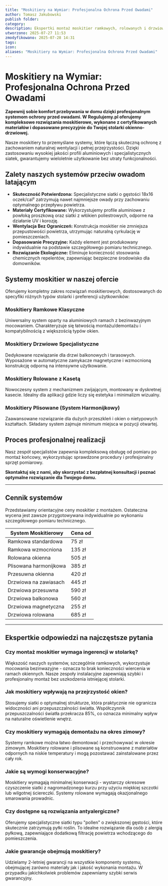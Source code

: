 ```yaml
---
title: "Moskitiery na Wymiar: Profesjonalna Ochrona Przed Owadami"
author: Tomasz Jakubowski
publish folder:
category:
description: Ekspertki montaż moskitier ramkowych, rolowanych i drzwiowych. Skuteczna ochrona przed owadami z wykorzystaniem certyfikowanych materiałów. Poznaj ofertę!
utworzono: 2025-07-27 11:53
zmodyfikowano: 2025-07-28 14:31
tags:
icon:
aliases: "Moskitiery na Wymiar: Profesjonalna Ochrona Przed Owadami"
---
```

# Moskitiery na Wymiar: Profesjonalna Ochrona Przed Owadami

**Zapewnij sobie komfort przebywania w domu dzięki profesjonalnym systemom ochrony przed owadami. W Regulujemy.pl oferujemy kompleksowe rozwiązania moskitierowe, wykonane z certyfikowanych materiałów i dopasowane precyzyjnie do Twojej stolarki okienno-drzwiowej.**

Nasze moskitiery to  przemyślane systemy, które łączą skuteczną ochronę z zachowaniem naturalnej wentylacji i pełnej przejrzystości. Dzięki zastosowaniu wysokiej jakości profili aluminiowych i specjalistycznych siatek, gwarantujemy wieloletnie użytkowanie bez utraty funkcjonalności.

## Zalety naszych systemów przeciw owadom latającym

- **Skuteczność Potwierdzona:** Specjalistyczne siatki o gęstości 18x16 oczek/cal² zatrzymują nawet najmniejsze owady przy zachowaniu optymalnego przepływu powietrza.
- **Materiały Certyfikowane:** Wykorzystujemy profile aluminiowe z powłoką proszkową oraz siatki z włókien poliestrowych, odporne na działanie UV i korozję.
- **Wentylacja Bez Ograniczeń:** Konstrukcja moskitier nie zmniejsza przepustowości powietrza, utrzymując naturalną cyrkulację w pomieszczeniach.
- **Dopasowanie Precyzyjne:** Każdy element jest produkowany indywidualnie na podstawie szczegółowego pomiaru technicznego.
- **Rozwiązanie Ekologiczne:** Eliminuje konieczność stosowania chemicznych repelentów, zapewniając bezpieczne środowisko dla domowników.

## Systemy moskitier w naszej ofercie

Oferujemy kompletny zakres rozwiązań moskitierowych, dostosowanych do specyfiki różnych typów stolarki i preferencji użytkowników:

### Moskitiery Ramkowe Klasyczne

Uniwersalny system oparty na aluminiowych ramach z bezinwazyjnym mocowaniem. Charakteryzuje się łatwością montażu/demontażu i kompatybilnością z większością typów okien.

### Moskitiery Drzwiowe Specjalistyczne

Dedykowane rozwiązanie dla drzwi balkonowych i tarasowych. Wyposażone w automatyczne zamykacze magnetyczne i wzmocnioną konstrukcję odporną na intensywne użytkowanie.

### Moskitiery Rolowane z Kasetą

Nowoczesny system z mechanizmem zwijającym, montowany w dyskretnej kasecie. Idealny dla aplikacji gdzie liczy się estetyka i minimalizm wizualny.

### Moskitiery Plisowane (System Harmonijkowy)

Zaawansowane rozwiązanie dla dużych przeszkleń i okien o nietypowych kształtach. Składany system zajmuje minimum miejsca w pozycji otwartej.

## Proces profesjonalnej realizacji

Nasz zespół specjalistów zapewnia kompleksową obsługę od pomiaru po montaż końcowy, wykorzystując sprawdzone procedury i profesjonalny sprzęt pomiarowy.

**Skontaktuj się z nami, aby skorzystać z bezpłatnej konsultacji i poznać optymalne rozwiązanie dla Twojego domu.**

---

## Cennik systemów

Przedstawiamy orientacyjne ceny moskitier z montażem. Ostateczna wycena jest zawsze przygotowywana indywidualnie po wykonaniu szczegółowego pomiaru technicznego.

| System Moskitierowy | Cena od |
|---|---|
| Ramkowa standardowa | 75 zł |
| Ramkowa wzmocniona | 135 zł |
| Rolowana okienna | 505 zł |
| Plisowana harmonijkowa | 385 zł |
| Przesuwna okienna | 420 zł |
| Drzwiowa na zawiasach | 445 zł |
| Drzwiowa przesuwna | 590 zł |
| Drzwiowa balkonowa | 560 zł |
| Drzwiowa magnetyczna | 255 zł |
| Drzwiowa rolowana | 685 zł |

---

## Ekspertkie odpowiedzi na najczęstsze pytania

### Czy montaż moskitier wymaga ingerencji w stolarkę?

Większość naszych systemów, szczególnie ramkowych, wykorzystuje mocowania bezinwazyjne - oznacza to brak konieczności wiercenia w ramach okiennych. Nasze zespoły instalacyjne zapewniają szybki i profesjonalny montaż bez uszkodzenia istniejącej stolarki.

### Jak moskitiery wpływają na przejrzystość okien?

Stosujemy siatki o optymalnej strukturze, która praktycznie nie ogranicza widoczności ani przepuszczalności światła. Współczynnik przepuszczalności światła przekracza 85%, co oznacza minimalny wpływ na naturalne oświetlenie wnętrz.

### Czy moskitiery wymagają demontażu na okres zimowy?

Systemy ramkowe można łatwo demontować i przechowywać w okresie zimowym. Moskitiery rolowane i plisowane są konstruowane z materiałów odpornych na niskie temperatury i mogą pozostawać zainstalowane przez cały rok.

### Jakie są wymogi konserwacyjne?

Moskitiery wymagają minimalnej konserwacji - wystarczy okresowe czyszczenie siatki z nagromadzonego kurzu przy użyciu miękkiej szczotki lub wilgotnej ściereczki. Systemy rolowane wymagają okazjonalnego smarowania prowadnic.

### Czy dostępne są rozwiązania antyalergiczne?

Oferujemy specjalistyczne siatki typu "pollen" o zwiększonej gęstości, które skutecznie zatrzymują pyłki roślin. To idealne rozwiązanie dla osób z alergią pyłkową, zapewniające dodatkową filtrację powietrza wchodzącego do pomieszczenia.

### Jakie gwarancje obejmują moskitiery?

Udzielamy 2-letniej gwarancji na wszystkie komponenty systemu, obejmującej zarówno materiały jak i jakość wykonania montażu. W przypadku jakichkolwiek problemów zapewniamy szybki serwis gwarancyjny.